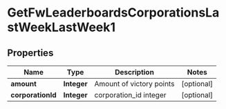 
# GetFwLeaderboardsCorporationsLastWeekLastWeek1

## Properties
Name | Type | Description | Notes
------------ | ------------- | ------------- | -------------
**amount** | **Integer** | Amount of victory points |  [optional]
**corporationId** | **Integer** | corporation_id integer |  [optional]



